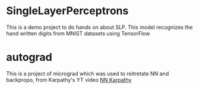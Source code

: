 # SingleLayerPerceptrons

This is a demo project to do hands on about SLP. This model recognizes the hand written digits from MNIST datasets using TensorFlow

# autograd

This is a project of micrograd which was used to reitretate NN and backpropo, from Karpathy's YT video [NN Karpathy](https://www.youtube.com/watch?v=VMj-3S1tku0&list=PLAqhIrjkxbuWI23v9cThsA9GvCAUhRvKZ&index=1)
